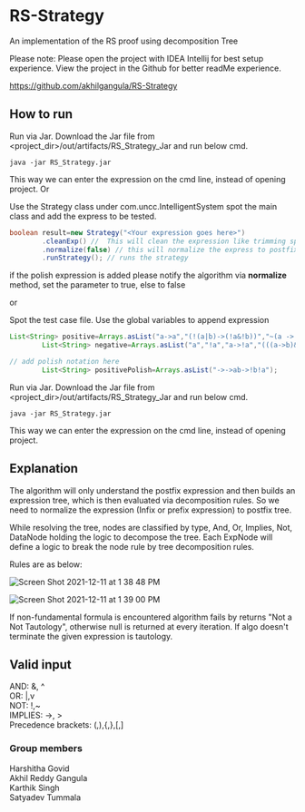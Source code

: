 # RS-Strategy

An implementation of the RS proof using decomposition Tree

Please note: Please open the project with IDEA Intellij for best setup experience. View the project in the Github for better readMe experience.  

https://github.com/akhilgangula/RS-Strategy

## How to run


Run via Jar. Download the Jar file from <project_dir>/out/artifacts/RS_Strategy_Jar and run below cmd.

```shell
java -jar RS_Strategy.jar
```

This way we can enter the expression on the cmd line, instead of opening project.
Or

Use the Strategy class under com.uncc.IntelligentSystem spot the main class and add the express to be tested.

```java
boolean result=new Strategy("<Your expression goes here>")
        .cleanExp() //  This will clean the expression like trimming spaces, replacing operantor
        .normalize(false) // this will normalize the express to postfix
        .runStrategy(); // runs the strategy
```

if the polish expression is added please notify the algorithm via **normalize** method, set the parameter to true, else
to false

or

Spot the test case file. Use the global variables to append expression


```java
List<String> positive=Arrays.asList("a->a","(!(a|b)->(!a&!b))","~(a -> c) -> [~(c v d)-> (a ^ ~c)]","(!(a&b)->(!a|!b))","((a|b)->!a)|(!a->!c)","((a->b)->(!b->!a))");
        List<String> negative=Arrays.asList("a","!a","a->!a","(((a->b)&!c)|(a->c))","!(a->c)->(!(c|d)->(a&c))");

// add polish notation here
        List<String> positivePolish=Arrays.asList("->->ab->!b!a");
```

Run via Jar. Download the Jar file from <project_dir>/out/artifacts/RS_Strategy_Jar and run below cmd.

```shell
java -jar RS_Strategy.jar
```

This way we can enter the expression on the cmd line, instead of opening project.


## Explanation

The algorithm will only understand the postfix expression and then builds an expression tree, which is then evaluated via decomposition rules.
So we need to normalize the expression (Infix or prefix expression) to postfix tree.

While resolving the tree, nodes are classified by type, And, Or, Implies, Not, DataNode holding the logic to decompose the tree. Each ExpNode will define a logic to break the node rule by tree decomposition rules.

Rules are as below:

![Screen Shot 2021-12-11 at 1 38 48 PM](https://user-images.githubusercontent.com/58249928/145687854-51fc984f-36dd-427c-ba87-aa334a725070.png)


![Screen Shot 2021-12-11 at 1 39 00 PM](https://user-images.githubusercontent.com/58249928/145687862-6e290c45-466b-4e94-9997-01eb3e30aa09.png)


If non-fundamental formula is encountered algorithm fails by returns "Not a Not Tautology",
otherwise null is returned at every iteration. If algo doesn't terminate the given expression is tautology.


## Valid input

AND: &, ^  
OR: |,v  
NOT: !,~  
IMPLIES: ->, >  
Precedence brackets: (,),{,},[,]

### Group members

Harshitha Govid  
Akhil Reddy Gangula  
Karthik Singh  
Satyadev Tummala  
